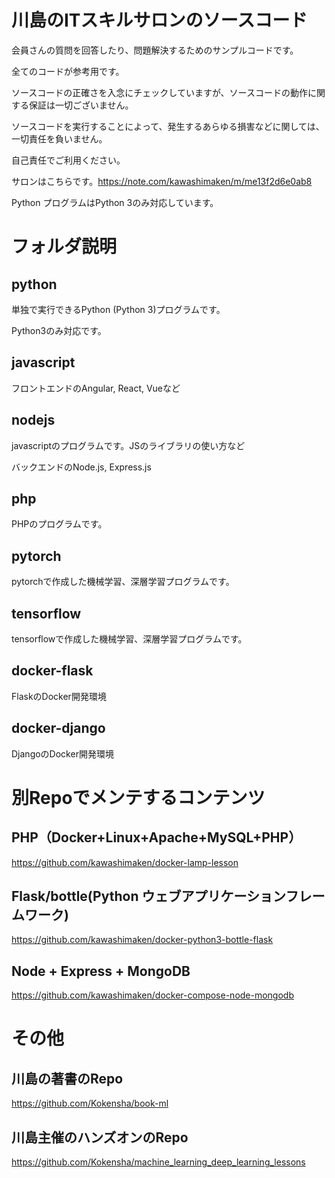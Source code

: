 # 川島のITスキルサロンのソースコード

会員さんの質問を回答したり、問題解決するためのサンプルコードです。

全てのコードが参考用です。

ソースコードの正確さを入念にチェックしていますが、ソースコードの動作に関する保証は一切ございません。

ソースコードを実行することによって、発生するあらゆる損害などに関しては、一切責任を負いません。

自己責任でご利用ください。

サロンはこちらです。https://note.com/kawashimaken/m/me13f2d6e0ab8

Python プログラムはPython 3のみ対応しています。

# フォルダ説明

## python

単独で実行できるPython (Python 3)プログラムです。

Python3のみ対応です。

## javascript

フロントエンドのAngular, React, Vueなど

## nodejs

javascriptのプログラムです。JSのライブラリの使い方など

バックエンドのNode.js, Express.js

## php

PHPのプログラムです。

## pytorch

pytorchで作成した機械学習、深層学習プログラムです。

## tensorflow

tensorflowで作成した機械学習、深層学習プログラムです。

## docker-flask

FlaskのDocker開発環境

## docker-django

DjangoのDocker開発環境


# 別Repoでメンテするコンテンツ

## PHP（Docker+Linux+Apache+MySQL+PHP）
https://github.com/kawashimaken/docker-lamp-lesson

## Flask/bottle(Python ウェブアプリケーションフレームワーク)

https://github.com/kawashimaken/docker-python3-bottle-flask

## Node + Express + MongoDB

https://github.com/kawashimaken/docker-compose-node-mongodb

# その他

## 川島の著書のRepo

https://github.com/Kokensha/book-ml

## 川島主催のハンズオンのRepo

https://github.com/Kokensha/machine_learning_deep_learning_lessons



